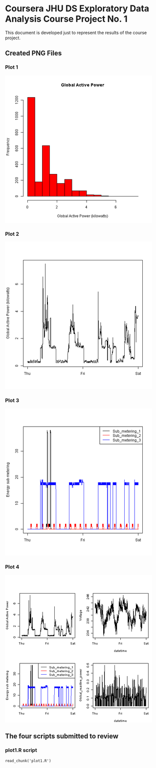 # Coursera JHU DS Exploratory Data Analysis Course Project No. 1

This document is developed just to represent the results of the course project.

## Created PNG Files


### Plot 1


![plot of chunk plot1](plot1.png) 


### Plot 2

![plot of chunk plot2](plot2.png) 


### Plot 3

![plot of chunk plot3](plot3.png) 


### Plot 4

![plot of chunk plot4](plot4.png) 

## The four scripts submitted to review

### plot1.R script

```{r echo=FALSE}
read_chunk('plot1.R')
```
